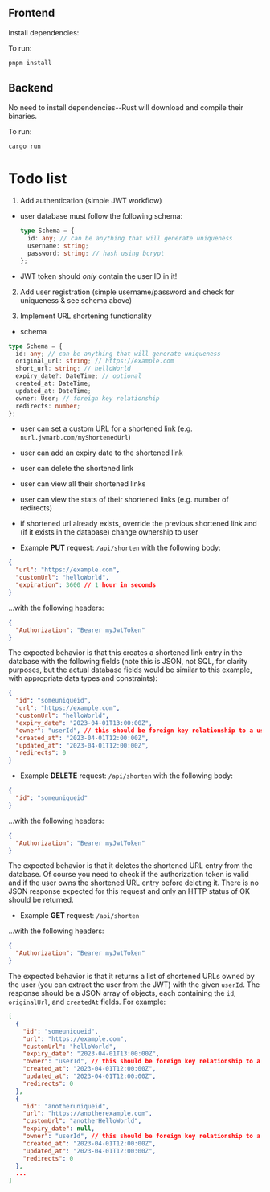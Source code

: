 ## Frontend

Install dependencies:

To run:

```sh
pnpm install
```

## Backend

No need to install dependencies--Rust will download and compile their binaries.

To run:

```sh
cargo run
```

# Todo list

1. Add authentication (simple JWT workflow)

- user database must follow the following schema:

  ```ts
  type Schema = {
    id: any; // can be anything that will generate uniqueness
    username: string;
    password: string; // hash using bcrypt
  };
  ```

- JWT token should _only_ contain the user ID in it!

2. Add user registration (simple username/password and check for uniqueness & see schema above)

3. Implement URL shortening functionality

- schema

```ts
type Schema = {
  id: any; // can be anything that will generate uniqueness
  original_url: string; // https://example.com
  short_url: string; // helloWorld
  expiry_date?: DateTime; // optional
  created_at: DateTime;
  updated_at: DateTime;
  owner: User; // foreign key relationship
  redirects: number;
};
```

- user can set a custom URL for a shortened link (e.g. `nurl.jwmarb.com/myShortenedUrl`)
- user can add an expiry date to the shortened link
- user can delete the shortened link
- user can view all their shortened links
- user can view the stats of their shortened links (e.g. number of redirects)
- if shortened url already exists, override the previous shortened link and (if it exists in the database) change ownership to user

- Example **PUT** request: `/api/shorten` with the following body:

```json
{
  "url": "https://example.com",
  "customUrl": "helloWorld",
  "expiration": 3600 // 1 hour in seconds
}
```

...with the following headers:

```json
{
  "Authorization": "Bearer myJwtToken"
}
```

The expected behavior is that this creates a shortened link entry in the database with the following fields (note this is JSON, not SQL, for clarity purposes, but the actual database fields would be similar to this example, with appropriate data types and constraints):

```json
{
  "id": "someuniqueid",
  "url": "https://example.com",
  "customUrl": "helloWorld",
  "expiry_date": "2023-04-01T13:00:00Z",
  "owner": "userId", // this should be foreign key relationship to a user in the User table,
  "created_at": "2023-04-01T12:00:00Z",
  "updated_at": "2023-04-01T12:00:00Z",
  "redirects": 0
}
```

- Example **DELETE** request: `/api/shorten` with the following body:

```json
{
  "id": "someuniqueid"
}
```

...with the following headers:

```json
{
  "Authorization": "Bearer myJwtToken"
}
```

The expected behavior is that it deletes the shortened URL entry from the database. Of course you need to check if the authorization token is valid and if the user owns the shortened URL entry before deleting it. There is no JSON response expected for this request and only an HTTP status of OK should be returned.

- Example **GET** request: `/api/shorten`

...with the following headers:

```json
{
  "Authorization": "Bearer myJwtToken"
}
```

The expected behavior is that it returns a list of shortened URLs owned by the user (you can extract the user from the JWT) with the given `userId`. The response should be a JSON array of objects, each containing the `id`, `originalUrl`, and `createdAt` fields. For example:

```json
[
  {
    "id": "someuniqueid",
    "url": "https://example.com",
    "customUrl": "helloWorld",
    "expiry_date": "2023-04-01T13:00:00Z",
    "owner": "userId", // this should be foreign key relationship to a user in the User table,
    "created_at": "2023-04-01T12:00:00Z",
    "updated_at": "2023-04-01T12:00:00Z",
    "redirects": 0
  },
  {
    "id": "anotheruniqueid",
    "url": "https://anotherexample.com",
    "customUrl": "anotherHelloWorld",
    "expiry_date": null,
    "owner": "userId", // this should be foreign key relationship to a user in the User table,
    "created_at": "2023-04-01T12:00:00Z",
    "updated_at": "2023-04-01T12:00:00Z",
    "redirects": 0
  },
  ...
]
```
